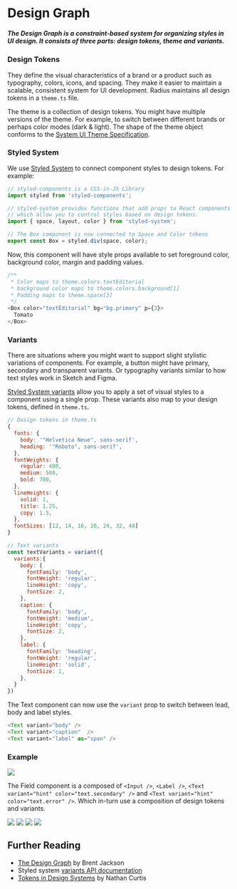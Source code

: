 # Design Graph

##### The Design Graph is a constraint-based system for organizing styles in UI design. It consists of three parts: design tokens, theme and variants.

### Design Tokens

They define the visual characteristics of a brand or a product such as typography, colors, icons, and spacing. They make it easier to maintain a scalable, consistent system for UI development. Radius maintains all design tokens in a `theme.ts` file.

The theme is a collection of design tokens. You might have multiple versions of the theme. For example, to switch between different brands or perhaps color modes (dark & light). The shape of the theme object conforms to the [System UI Theme Specification](https://system-ui.com/theme/).

### Styled System

We use [Styled System](https://styled-system.com/getting-started) to connect component styles to design tokens. For example:

```js
// styled-components is a CSS-in-JS Library
import styled from 'styled-components';

// styled-system provides functions that add props to React components
// which allow you to control styles based on design tokens.
import { space, layout, color } from 'styled-system';

// The Box component is now connected to Space and Color tokens
export const Box = styled.div(space, color);
```

Now, this component will have style props available to set foreground color, background color, margin and padding values.

```js
/**
 * Color maps to theme.colors.textEditorial
 * background color maps to theme.colors.background[1]
 * Padding maps to theme.space[3]
 */
<Box color="textEditorial" bg="bg.primary" p={3}>
  Tomato
</Box>
```

### Variants

There are situations where you might want to support slight stylistic variations of components. For example, a button might have primary, secondary and transparent variants. Or typography variants similar to how text styles work in Sketch and Figma.

[Styled System variants](https://styled-system.com/variants) allow you to apply a set of visual styles to a component using a single prop. These variants also map to your design tokens, defined in `theme.ts`.
```js
// Design tokens in theme.ts
{
  fonts: {
    body: '"Helvetica Neue", sans-serif',
    heading: '"Roboto", sans-serif',
  },
  fontWeights: {
    regular: 400,
    medium: 500,
    bold: 700,
  },
  lineHeights: {
    solid: 1,
    title: 1.25,
    copy: 1.5,
  },
  fontSizes: [12, 14, 16, 20, 24, 32, 48]
}
```
```js
// Text variants
const textVariants = variant({
  variants:{
    body: {
      fontFamily: 'body',
      fontWeight: 'regular',
      lineHeight: 'copy',
      fontSize: 2,
    },
    caption: {
      fontFamily: 'body',
      fontWeight: 'medium',
      lineHeight: 'copy',
      fontSize: 2,
    },
    label: {
      fontFamily: 'heading',
      fontWeight: 'regular',
      lineHeight: 'solid',
      fontSize: 1,
    },
  }
})
```

The Text component can now use the `variant` prop to switch between lead, body and label styles.

```js
<Text variant="body" />
<Text variant="caption"  />
<Text variant="label" as="span" />
```

### Example

<img src="../src/imgs/dg-field.svg" />

The Field component is a composed of `<Input />`, `<Label />`, `<Text variant="hint" color="text.secondary" />` and `<Text variant="hint" color="text.error" />`. Which in-turn use a composition of design tokens and variants.

<img src="../src/imgs/dg-input.svg" />
<img src="../src/imgs/dg-label.svg" />
<img src="../src/imgs/dg-hint.svg" />
<img src="../src/imgs/dg-error.svg" />

## Further Reading

- [The Design Graph](https://jxnblk.com/blog/design-graph/) by Brent Jackson
- Styled system [variants API documentation](https://styled-system.com/variants)
- [Tokens in Design Systems](https://medium.com/eightshapes-llc/tokens-in-design-systems-25dd82d58421) by Nathan Curtis
